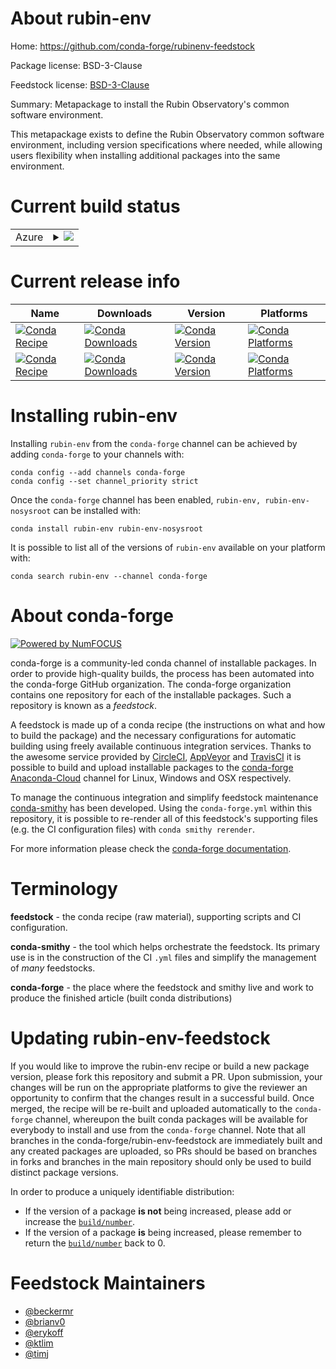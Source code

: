 About rubin-env
===============

Home: https://github.com/conda-forge/rubinenv-feedstock

Package license: BSD-3-Clause

Feedstock license: [BSD-3-Clause](https://github.com/conda-forge/mwittgen_rubinenv-feedstock/blob/master/LICENSE.txt)

Summary: Metapackage to install the Rubin Observatory's common software environment.

This metapackage exists to define the Rubin Observatory common software
environment, including version specifications where needed, while allowing
users flexibility when installing additional packages into the same environment.


Current build status
====================


<table>
    
  <tr>
    <td>Azure</td>
    <td>
      <details>
        <summary>
          <a href="https://dev.azure.com/conda-forge/feedstock-builds/_build/latest?definitionId=&branchName=master">
            <img src="https://dev.azure.com/conda-forge/feedstock-builds/_apis/build/status/mwittgen_rubinenv-feedstock?branchName=master">
          </a>
        </summary>
        <table>
          <thead><tr><th>Variant</th><th>Status</th></tr></thead>
          <tbody><tr>
              <td>linux_64</td>
              <td>
                <a href="https://dev.azure.com/conda-forge/feedstock-builds/_build/latest?definitionId=&branchName=master">
                  <img src="https://dev.azure.com/conda-forge/feedstock-builds/_apis/build/status/mwittgen_rubinenv-feedstock?branchName=master&jobName=linux&configuration=linux_64_" alt="variant">
                </a>
              </td>
            </tr><tr>
              <td>linux_aarch64</td>
              <td>
                <a href="https://dev.azure.com/conda-forge/feedstock-builds/_build/latest?definitionId=&branchName=master">
                  <img src="https://dev.azure.com/conda-forge/feedstock-builds/_apis/build/status/mwittgen_rubinenv-feedstock?branchName=master&jobName=linux&configuration=linux_aarch64_" alt="variant">
                </a>
              </td>
            </tr><tr>
              <td>osx_64</td>
              <td>
                <a href="https://dev.azure.com/conda-forge/feedstock-builds/_build/latest?definitionId=&branchName=master">
                  <img src="https://dev.azure.com/conda-forge/feedstock-builds/_apis/build/status/mwittgen_rubinenv-feedstock?branchName=master&jobName=osx&configuration=osx_64_" alt="variant">
                </a>
              </td>
            </tr><tr>
              <td>osx_arm64</td>
              <td>
                <a href="https://dev.azure.com/conda-forge/feedstock-builds/_build/latest?definitionId=&branchName=master">
                  <img src="https://dev.azure.com/conda-forge/feedstock-builds/_apis/build/status/mwittgen_rubinenv-feedstock?branchName=master&jobName=osx&configuration=osx_arm64_" alt="variant">
                </a>
              </td>
            </tr>
          </tbody>
        </table>
      </details>
    </td>
  </tr>
</table>

Current release info
====================

| Name | Downloads | Version | Platforms |
| --- | --- | --- | --- |
| [![Conda Recipe](https://img.shields.io/badge/recipe-rubin--env-green.svg)](https://anaconda.org/conda-forge/rubin-env) | [![Conda Downloads](https://img.shields.io/conda/dn/conda-forge/rubin-env.svg)](https://anaconda.org/conda-forge/rubin-env) | [![Conda Version](https://img.shields.io/conda/vn/conda-forge/rubin-env.svg)](https://anaconda.org/conda-forge/rubin-env) | [![Conda Platforms](https://img.shields.io/conda/pn/conda-forge/rubin-env.svg)](https://anaconda.org/conda-forge/rubin-env) |
| [![Conda Recipe](https://img.shields.io/badge/recipe-rubin--env--nosysroot-green.svg)](https://anaconda.org/conda-forge/rubin-env-nosysroot) | [![Conda Downloads](https://img.shields.io/conda/dn/conda-forge/rubin-env-nosysroot.svg)](https://anaconda.org/conda-forge/rubin-env-nosysroot) | [![Conda Version](https://img.shields.io/conda/vn/conda-forge/rubin-env-nosysroot.svg)](https://anaconda.org/conda-forge/rubin-env-nosysroot) | [![Conda Platforms](https://img.shields.io/conda/pn/conda-forge/rubin-env-nosysroot.svg)](https://anaconda.org/conda-forge/rubin-env-nosysroot) |

Installing rubin-env
====================

Installing `rubin-env` from the `conda-forge` channel can be achieved by adding `conda-forge` to your channels with:

```
conda config --add channels conda-forge
conda config --set channel_priority strict
```

Once the `conda-forge` channel has been enabled, `rubin-env, rubin-env-nosysroot` can be installed with:

```
conda install rubin-env rubin-env-nosysroot
```

It is possible to list all of the versions of `rubin-env` available on your platform with:

```
conda search rubin-env --channel conda-forge
```


About conda-forge
=================

[![Powered by
NumFOCUS](https://img.shields.io/badge/powered%20by-NumFOCUS-orange.svg?style=flat&colorA=E1523D&colorB=007D8A)](https://numfocus.org)

conda-forge is a community-led conda channel of installable packages.
In order to provide high-quality builds, the process has been automated into the
conda-forge GitHub organization. The conda-forge organization contains one repository
for each of the installable packages. Such a repository is known as a *feedstock*.

A feedstock is made up of a conda recipe (the instructions on what and how to build
the package) and the necessary configurations for automatic building using freely
available continuous integration services. Thanks to the awesome service provided by
[CircleCI](https://circleci.com/), [AppVeyor](https://www.appveyor.com/)
and [TravisCI](https://travis-ci.com/) it is possible to build and upload installable
packages to the [conda-forge](https://anaconda.org/conda-forge)
[Anaconda-Cloud](https://anaconda.org/) channel for Linux, Windows and OSX respectively.

To manage the continuous integration and simplify feedstock maintenance
[conda-smithy](https://github.com/conda-forge/conda-smithy) has been developed.
Using the ``conda-forge.yml`` within this repository, it is possible to re-render all of
this feedstock's supporting files (e.g. the CI configuration files) with ``conda smithy rerender``.

For more information please check the [conda-forge documentation](https://conda-forge.org/docs/).

Terminology
===========

**feedstock** - the conda recipe (raw material), supporting scripts and CI configuration.

**conda-smithy** - the tool which helps orchestrate the feedstock.
                   Its primary use is in the construction of the CI ``.yml`` files
                   and simplify the management of *many* feedstocks.

**conda-forge** - the place where the feedstock and smithy live and work to
                  produce the finished article (built conda distributions)


Updating rubin-env-feedstock
============================

If you would like to improve the rubin-env recipe or build a new
package version, please fork this repository and submit a PR. Upon submission,
your changes will be run on the appropriate platforms to give the reviewer an
opportunity to confirm that the changes result in a successful build. Once
merged, the recipe will be re-built and uploaded automatically to the
`conda-forge` channel, whereupon the built conda packages will be available for
everybody to install and use from the `conda-forge` channel.
Note that all branches in the conda-forge/rubin-env-feedstock are
immediately built and any created packages are uploaded, so PRs should be based
on branches in forks and branches in the main repository should only be used to
build distinct package versions.

In order to produce a uniquely identifiable distribution:
 * If the version of a package **is not** being increased, please add or increase
   the [``build/number``](https://docs.conda.io/projects/conda-build/en/latest/resources/define-metadata.html#build-number-and-string).
 * If the version of a package **is** being increased, please remember to return
   the [``build/number``](https://docs.conda.io/projects/conda-build/en/latest/resources/define-metadata.html#build-number-and-string)
   back to 0.

Feedstock Maintainers
=====================

* [@beckermr](https://github.com/beckermr/)
* [@brianv0](https://github.com/brianv0/)
* [@erykoff](https://github.com/erykoff/)
* [@ktlim](https://github.com/ktlim/)
* [@timj](https://github.com/timj/)

